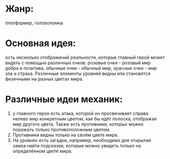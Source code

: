 # Жанр: 
платформер, головоломка

# Основная идея: 
есть несколько отображений реальности, которые главный герой может видеть с помощью различных очков: розовые очки - розовый мир добра и позитива, обычные очки - обычный мир, красные очки - мир зла и страха. Различные элементы уровней видны или становятся физичными на разных цветах мира.

# Различные идеи механик: 

1. у главного героя есть атака, которой он просвечивает справа налево мир конкретным цветом, как бы идёт полоска, отображая мир другого цвета. Также есть противники, которых можно поражать только противоположным цветом.  
2. Противники видны только на своём цвете мира.
3. На уровнях есть загадки, например, необходимо для открытия замка найти подсказки, которые можно увидеть только на определённом цвете мира.
